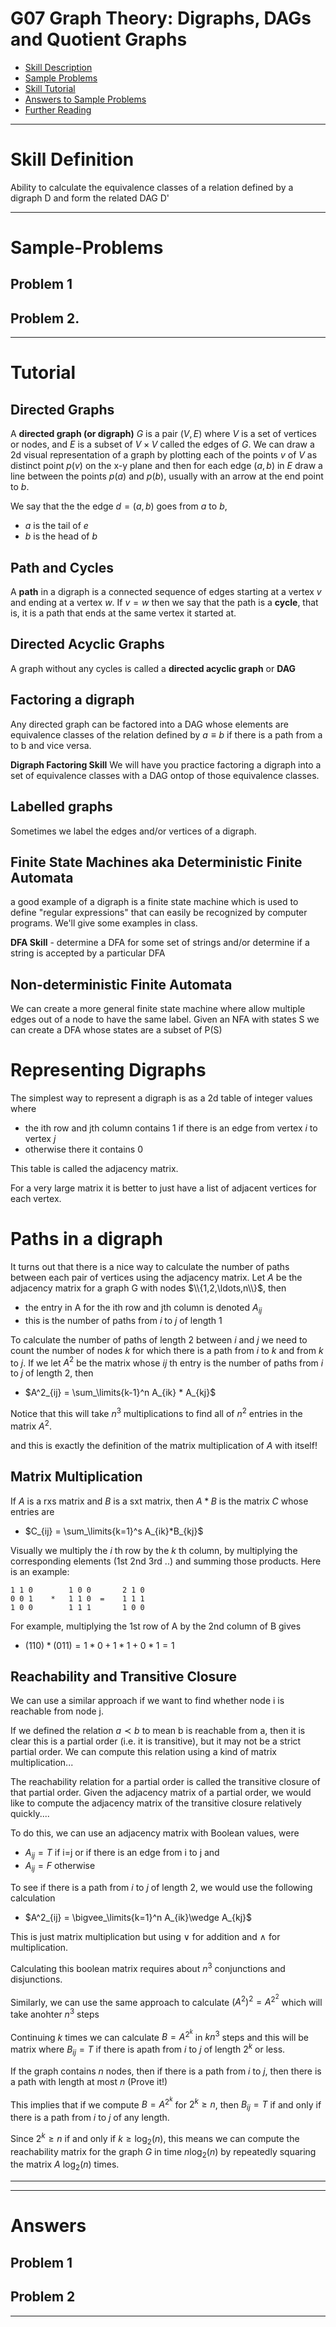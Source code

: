 # G07 Graph Theory: Digraphs, DAGs and Quotient Graphs


* [Skill Description](#skill-description)
* [Sample Problems](#Sample-Problems)
* [Skill Tutorial](#Tutorial)
* [Answers to Sample Problems](#Answers)
* [Further Reading](#Reading)

---


# Skill Definition
Ability to calculate the equivalence classes of a relation defined by a digraph D and form the related DAG D'



---

# Sample-Problems

## Problem 1


## Problem 2.


---

# Tutorial


## Directed Graphs

A **directed graph (or digraph)** $G$ is a pair $(V,E)$ where $V$ is a set of vertices or nodes, and $E$ is a subset of $V \times V$ called the edges of $G$.
We can draw a 2d visual representation of a graph by plotting each of the points $v$ of $V$ as distinct point $p(v)$ on the x-y plane and then
for each edge $(a,b)$ in $E$ draw a line between the points $p(a)$ and $p(b)$, usually with an arrow at the end point to $b$. 

We say that the the edge $d=(a,b)$ goes from $a$ to $b$,
* $a$ is the tail of $e$
* $b$ is the head of $b$

## Path and Cycles
A **path** in a digraph is a connected sequence of edges starting at a vertex $v$ and ending at a vertex $w$.
If $v=w$ then we say that the path is a **cycle**, that is, it is a path that ends at the same vertex it started at.


## Directed Acyclic Graphs
A graph without any cycles is called a **directed acyclic graph** or **DAG**


## Factoring a digraph
Any directed graph can be factored into a DAG whose elements are equivalence classes of the relation
defined by $a\equiv b$ if there is a path from a to b and vice versa.

**Digraph Factoring Skill**
We will have you practice factoring a digraph into a set of equivalence classes with a DAG ontop of those equivalence classes.



## Labelled graphs
Sometimes we label the edges and/or vertices of a digraph.

## Finite State Machines aka Deterministic Finite Automata
a good example of a digraph is a finite state machine which is used to define "regular expressions" that can easily
be recognized by computer programs. We'll give some examples in class.

**DFA Skill** - determine a DFA for some set of strings and/or determine if a string is accepted by a particular DFA

## Non-deterministic Finite Automata
We can create a more general finite state machine where allow multiple edges out of a node to have the same label.
Given an NFA with states S we can create a DFA whose states are a subset of P(S) 

# Representing Digraphs
The simplest way to represent a digraph is as a 2d table of integer values where
* the ith row and jth column contains $1$ if there is an edge from vertex $i$ to vertex $j$
* otherwise there it contains $0$

This table is called the adjacency matrix.

For a very large matrix it is better to just have a list of adjacent vertices for each vertex.

# Paths in a digraph
It turns out that there is a nice way to calculate the number of paths between each pair of vertices using
the adjacency matrix.  Let $A$ be the adjacency matrix for a graph G with nodes $\\{1,2,\ldots,n\\}$, then
* the entry in A for the ith row and jth column is denoted $A_{ij}$
* this is the number of paths from $i$ to $j$ of length 1

To calculate the number of paths of length 2 between $i$ and $j$ we need to count the number of nodes $k$ for which
there is a path from $i$ to $k$ and from $k$ to $j$.  If we let $A^2$ be the matrix whose $ij$ th entry is the number of paths from $i$ to $j$ of length 2, then
* $A^2_{ij} = \sum_\limits{k-1}^n A_{ik} * A_{kj}$

Notice that this will take $n^3$ multiplications to find all of $n^2$ entries in the matrix $A^2$.

and this is exactly the definition of the matrix multiplication of $A$ with itself!

## Matrix Multiplication
If $A$ is a rxs matrix and $B$ is a sxt matrix, then $A * B$ is the matrix $C$ whose entries are
* $C_{ij} = \sum_\limits{k=1}^s A_{ik}*B_{kj}$

Visually we multiply the $i$ th row by the $k$ th column, by multiplying the corresponding elements (1st 2nd 3rd ..)
and summing those products. Here is an example:

```
1 1 0        1 0 0       2 1 0
0 0 1    *   1 1 0  =    1 1 1
1 0 0        1 1 1       1 0 0
```
For example, multiplying the 1st row of A by the 2nd column of B gives 
* $(1 1 0) * (0 1 1) = 1 * 0 + 1 * 1 + 0 * 1 = 1$

## Reachability and Transitive Closure

We can use a similar approach if we want to find whether node i is reachable from node j.

If we defined the relation $a\prec b$ to mean b is reachable from a, then it is clear this
is a partial order (i.e. it is transitive), but it may not be a strict partial order. We
can compute this relation using a kind of matrix multiplication... 

The reachability relation for a partial order is called the transitive closure of that partial order. Given the adjacency matrix of a partial order, we would like to compute the adjacency
matrix of the transitive closure relatively quickly....

To do this, we can use an adjacency matrix with Boolean values, were 
* $A_{ij}=T$ if i=j or if there is an edge from i to j and
* $A_{ij}=F$ otherwise

To see if there is a path from $i$ to $j$ of length 2, we would use the following calculation
* $A^2_{ij} = \bigvee_\limits{k=1}^n A_{ik}\wedge A_{kj}$

This is just matrix multiplication but using $\vee$ for addition and $\wedge$ for multiplication.

Calculating this boolean matrix requires about $n^3$ conjunctions and disjunctions.

Similarly, we can use the same approach to calculate $(A^2)^2=A^{2^2}$ which will take anohter $n^3$ steps

Continuing $k$ times we can calculate $B = A^{2^k}$ in $kn^3$ steps 
and this will be matrix where $B_{ij}=T$ if there is apath from $i$ to $j$ of length $2^k$ or less.

If the graph contains $n$ nodes, then if there is a path from $i$ to $j$, then there is a path with length
at most $n$ (Prove it!)

This implies that if we compute $B=A^{2^k}$ for $2^k\ge n$,
then $B_{ij}=T$ if and only if there is a path from $i$ to $j$ of any length.

Since $2^k\ge n$ if and only if $k \ge \log_2(n)$, this means we can compute the reachability matrix for the graph $G$
in time $n \log_2(n)$ by repeatedly squaring the matrix $A$ $\log_2(n)$ times.



---
---

# Answers

## Problem 1

## Problem 2


---
